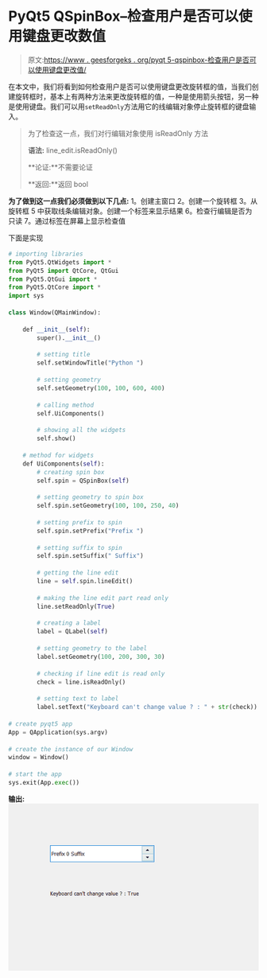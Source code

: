 # PyQt5 QSpinBox–检查用户是否可以使用键盘更改数值

> 原文:[https://www . geesforgeks . org/pyqt 5-qspinbox-检查用户是否可以使用键盘更改值/](https://www.geeksforgeeks.org/pyqt5-qspinbox-checking-if-user-can-change-value-using-keyboard-or-not/)

在本文中，我们将看到如何检查用户是否可以使用键盘更改旋转框的值，当我们创建旋转框时，基本上有两种方法来更改旋转框的值，一种是使用箭头按钮，另一种是使用键盘。我们可以用`setReadOnly`方法用它的线编辑对象停止旋转框的键盘输入。

> 为了检查这一点，我们对行编辑对象使用 isReadOnly 方法
> 
> **语法:** line_edit.isReadOnly()
> 
> **论证:**不需要论证
> 
> **返回:**返回 bool

**为了做到这一点我们必须做到以下几点:**
1。创建主窗口
2。创建一个旋转框
3。从旋转框
5 中获取线条编辑对象。创建一个标签来显示结果
6。检查行编辑是否为只读
7。通过标签在屏幕上显示检查值

下面是实现

```py
# importing libraries
from PyQt5.QtWidgets import * 
from PyQt5 import QtCore, QtGui
from PyQt5.QtGui import * 
from PyQt5.QtCore import * 
import sys

class Window(QMainWindow):

    def __init__(self):
        super().__init__()

        # setting title
        self.setWindowTitle("Python ")

        # setting geometry
        self.setGeometry(100, 100, 600, 400)

        # calling method
        self.UiComponents()

        # showing all the widgets
        self.show()

    # method for widgets
    def UiComponents(self):
        # creating spin box
        self.spin = QSpinBox(self)

        # setting geometry to spin box
        self.spin.setGeometry(100, 100, 250, 40)

        # setting prefix to spin
        self.spin.setPrefix("Prefix ")

        # setting suffix to spin
        self.spin.setSuffix(" Suffix")

        # getting the line edit
        line = self.spin.lineEdit()

        # making the line edit part read only
        line.setReadOnly(True)

        # creating a label
        label = QLabel(self)

        # setting geometry to the label
        label.setGeometry(100, 200, 300, 30)

        # checking if line edit is read only
        check = line.isReadOnly()

        # setting text to label
        label.setText("Keyboard can't change value ? : " + str(check))

# create pyqt5 app
App = QApplication(sys.argv)

# create the instance of our Window
window = Window()

# start the app
sys.exit(App.exec())
```

**输出:**
![](img/16bb91a059e232ebd0884fd465f95fbe.png)